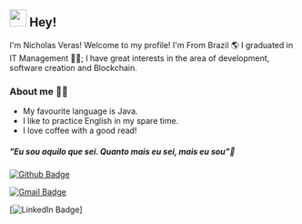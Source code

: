 ## <img src="https://media.giphy.com/media/hvRJCLFzcasrR4ia7z/giphy.gif" width="30px"> Hey!

I'm Nicholas Veras! Welcome to my profile! 
I'm From Brazil 🌎 
I graduated in IT Management 👨‍💻;
I have great interests in the area of development, 
software creation and Blockchain.



### About me 👨‍💻
 
 - My favourite language is Java.
 - I like to practice English in my spare time.
 - I love coffee with a good read!

##### "Eu sou aquilo que sei. Quanto mais eu sei, mais eu sou"🧠
[![Github Badge](https://img.shields.io/badge/-Github-000?style=flat-square&logo=Github&logoColor=white&link=https://github.com/nichveras)](https://github.com/nichveras)

[![Gmail Badge](https://img.shields.io/badge/-Gmail-c14438?style=flat-square&logo=Gmail&logoColor=white&link=mailto:contatonicholasveras.dev@gmail.com)](mailto:contatonicholasveras.dev@gmail.com)

[![LinkedIn Badge](https://img.shields.io/badge/-Nicholas%20de%20Abreu-6495ED?style=flat-square&labelColor=6495ED&logo=linkedin&logoColor=white&link=https://https://www.linkedin.com/in/nicholas-de-abreu-259393215/)]
